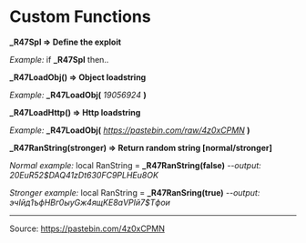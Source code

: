 # Custom Functions

**_R47Spl => Define the exploit**

*Example:* if **_R47Spl** then..

**_R47LoadObj() => Object loadstring**

*Example:* **_R47LoadObj(** *19056924* **)**

**_R47LoadHttp() => Http loadstring**

*Example:* **_R47LoadObj(** *https://pastebin.com/raw/4z0xCPMN* **)**

**_R47RanString(stronger) => Return random string [normal/stronger]**

*Normal example:* local RanString = **_R47RanString(false)** *--output: 20EuR52$DAQ41zDt630FC9PLHEu8OK*

*Stronger example:* local RanString = **_R47RanSring(true)** *--output: эчIйд1ъфHBг0ыуGж4ящKE8аVPIй7$Tфои*

---
Source: https://pastebin.com/4z0xCPMN

